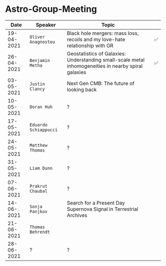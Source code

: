 # Astro-Group-Meeting

| Date| Speaker | Topic | |
| --- | --- | --- | --- |
| 19-04-2021 | `Oliver Anagnostou` | Black hole mergers: mass loss, recoils and my love-hate relationship with GR | :white_check_mark: |
| 26-04-2021 | `Benjamin Metha` | Geostatistics of Galaxies: Understanding small-scale metal inhomogeneities in nearby spiral galaxies | :white_check_mark: |
| 03-05-2021 | `Justin Clancy` | Next Gen CMB: The future of looking back | |
| 10-05-2021 | `Doran Huh` | ? | |
| 17-05-2021 | `Eduardo Schiappucci` | ? | |
| 24-05-2021 | `Matthew Thomas` | ? | |
| 31-05-2021 | `Liam Dunn` | ? | |
| 07-06-2021 | `Prakrut Chaubal` | ? | |
| 14-06-2021 | `Sonja Panjkov` | Search for a Present Day Supernova Signal in Terrestrial Archives | |
| 21-06-2021 | `Thomas Behrendt` |  | |
| 28-06-2021 | ? | ? | |
